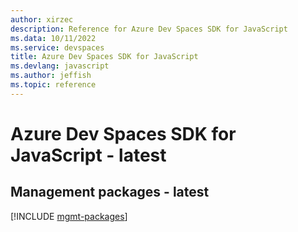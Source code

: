 ```yaml
---
author: xirzec
description: Reference for Azure Dev Spaces SDK for JavaScript
ms.data: 10/11/2022
ms.service: devspaces
title: Azure Dev Spaces SDK for JavaScript
ms.devlang: javascript
ms.author: jeffish
ms.topic: reference
---
```

# Azure Dev Spaces SDK for JavaScript - latest

## Management packages - latest
[!INCLUDE [mgmt-packages](dev-spaces-mgmt-index.md)]